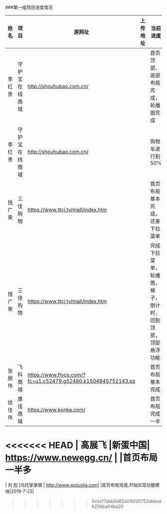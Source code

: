 ###第一组项目进度情况

| 姓名  | 项目 | 原网址 | 上传地址 | 当前进度 | 预计所需工时 |记录日期|
| :-----:|-----| ---- |----|----|:----:|----|
| 李红贵 |守护宝在线商城| http://shouhubao.com.cn/ |                                       |首页顶部、底部布局完成，轮播图完成 |50|2019-07-22|
| 李红贵 |守护宝在线商城| http://shouhubao.com.cn/ |                                       |购物车进行到50% |40|2019-07-23|
| 钱广荣 |三佳购物     | https://www.ttcj.tv/mall/index.htm |                             |首页布局基本完成，还差下拉菜单
| 钱广荣 |三佳购物     | https://www.ttcj.tv/mall/index.htm |    |完成下拉菜单，轮播图，梯子，倒计时，回到顶部，顶部悬浮功能 | 2019-7-23|
| 张朋伟 |飞科商城     | https://www.flyco.com/?fc=u1.c52479.g52480.k1504845752143.pz|    |首页布局基本完成
| 徐佳伟 |康佳商城     | https://www.konka.com/|                                          |首页布局完成一半
<<<<<<< HEAD
| 高展飞 |新蛋中国| https://www.newegg.cn/ |                                 |首页布局一半多
=======
| 刘  彪 |乌托家家居   | http://www.wutuojia.com|                                         |首页布局完成,开始实现功能模块|2019-7-23|
>>>>>>> 0cecf7abb0e62a01bf35752abbea6256ba04ba20

